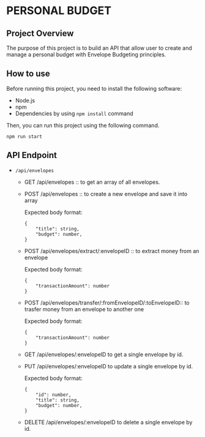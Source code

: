 # PERSONAL BUDGET 

## Project Overview
The purpose of this project is to build an API that allow user to 
create and manage a personal budget with Envelope Budgeting principles.

## How to use 
Before running this project, you need to install the following software:
- Node.js
- npm 
- Dependencies by using ```npm install``` command

Then, you can run this project using the following command.
```
npm run start
```

## API Endpoint 
- `/api/envelopes`
  - GET /api/envelopes :: to get an array of all envelopes.
  - POST /api/envelopes :: to create a new envelope and save it into array

    Expected body format:
    ```
    {
        "title": string,
        "budget": number,
    }
    ```
  - POST /api/envelopes/extract/:envelopeID :: to extract money from an envelope

    Expected body format:
    ```
    {
        "transactionAmount": number
    }
    ```
  - POST /api/envelopes/transfer/:fromEnvelopeID/:toEnvelopeID:: to trasfer money from an envelope to another one

    Expected body format:
    ```
    {
        "transactionAmount": number
    }
    ```
  - GET /api/envelopes/:envelopeID to get a single envelope by id.
  - PUT /api/envelopes/:envelopeID to update a single envelope by id.
  
    Expected body format:
    ```
    {   
        "id": number,
        "title": string,
        "budget": number,
    }
    ```
  - DELETE /api/envelopes/:envelopeID to delete a single envelope by id.